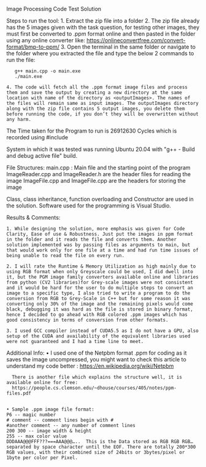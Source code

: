 Image Processing Code Test Solution

Steps to run the tool:
    1. Extract the zip file into a folder
    2. The zip file already has the 5 images given with the task question, for testing other images, they must first be converted to .ppm format online and then pasted in the folder using any online converter like: https://onlineconvertfree.com/convert-format/bmp-to-ppm/
    3. Open the terminal in the same folder or navigate to the folder where you extracted the file and type the below 2 commands to run the file: 
       
       g++ main.cpp -o main.exe
       ./main.exe
       
    4. The code will fetch all the .ppm format image files and process them and save the output by creating a new directory at the same location with name of the directory as <outputImages>. The names of the files will remain same as input images. The outputImages directory along with the zip file contains 5 output images, you delete them before running the code, if you don’t they will be overwritten without any harm.
       

The Time taken for the Program to run is 26912630 Cycles which is recorded using #include <chrono>


System in which it was tested was running Ubuntu 20.04 with "g++ - Build and debug active file" build.



File Structures:
main.cpp : Main file and the starting point of the program
ImageReader.cpp and ImageReader.h are the header files for reading the image
ImageFile.cpp and ImageFile.cpp are the headers for storing the image

Class, class inheritance, function overloading and Constructor are used in the solution. Software used for the programming is Visual Studio.


Results & Comments:

    1. While designing the solution, more emphasis was given for Code Clarity, Ease of use & Robustness. Just put the images in ppm format in the folder and it reads the file and converts them. Another solution implemented was by passing files as arguments to main, but that would work only for one file at a time and had ŕun time issues of being unable to read the file on every run.
    
    2. I will rate the Runtime & Memory Utilization as high mainly due to using RGB format when only Greyscale could be used, I did dwell into it, but the PGM image family converters available online and libraries from python (CV2 libraries)for Grey-scale images were not consistent and it would be hard for the user to do multiple steps to convert an image to a specific type, I also tried to write a program to do the conversion from RGB to Grey-Scale in C++ but for some reason it was converting only 30% of the image and the remaining pixels would come black, debugging it was hard as the file is stored in binary format, hence I decided to go ahead with RGB colored .ppm images which has good consistency in terms of conversion from other formats. 
    
    3. I used GCC compiler instead of CUDA5.5 as I do not have a GPU, also setup of the CUDA and availability of the equivalent libraries used were not guaranteed and I had a time line to meet.


Additional Info:
    • I used one of the Netpbm format .ppm for coding as it saves the image uncompressed, you might want to check this article to understand my code better : https://en.wikipedia.org/wiki/Netpbm
      
      There is another file which explains the structure well, it is available online for free:
      https://people.cs.clemson.edu/~dhouse/courses/405/notes/ppm-files.pdf


    • Sample .ppm image file format:
	P6 -- magic number 
	# comment -- comment lines begin with #  
	#another comment -- any number of comment lines 
	200 300 -- image width & height 
	255 -- max color value
	DDDAAA@@@FFF???===AAA@@@…..  This is the Data stored as RGB RGB RGB… separated by space character until the EOF. There are totally 200*300 RGB values, with their combined size of 24bits or 3bytes/pixel or 1byte per color per Pixel.
